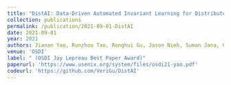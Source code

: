 ```yaml
---
title: "DistAI: Data-Driven Automated Invariant Learning for Distributed Protocols"
collection: publications
permalink: /publication/2021-09-01-DistAI
date: 2021-09-01
year: 2021
authors: Jianan Yao, Runzhou Tao, Ronghui Gu, Jason Nieh, Suman Jana, Gabriel Ryan
venue: 'OSDI'
label: " (OSDI Jay Lepreau Best Paper Award)"
paperurl: 'https://www.usenix.org/system/files/osdi21-yao.pdf'
codeurl: 'https://github.com/VeriGu/DistAI'
---
```

